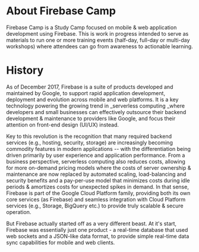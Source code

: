 # About Firebase Camp

Firebase Camp is a Study Camp focused on mobile & web application development using Firebase. This is work in progress intended to serve as materials to run one or more training events \(half-day, full-day or multi-day workshops\) where attendees can go from awareness to actionable learning.



# History

As of December 2017, Firebase is a suite of products developed and maintained by Google, to support rapid application development, deployment and evolution across mobile and web platforms. It is a key technology powering the growing trend in \_serverless computing \_where developers and small businesses can effectively outsource their backend development & maintenance to providers like Google, and focus their attention on front-end design \(UI/UX\) instead.

Key to this revolution is the recognition that many required backend services \(e.g., hosting, security, storage\) are increasingly becoming commodity features in modern applications -- with the differentiation being driven primarily by user experience and application performance. From a business perspective, serverless computing also reduces costs, allowing for more on-demand pricing models where the costs of server ownership & maintenance are now replaced by automated scaling, load-balancing and security benefits and a pay-per-use model that minimizes costs during idle periods & amortizes costs for unexpected spikes in demand. In that sense, Firebase is part of the Google Cloud Platform family, providing both its own core services \(as Firebase\) and seamless integration with Cloud Platform services \(e.g., Storage, BigQuery etc.\) to provide truly scalable & secure operation.

But Firebase actually started off as a very different beast. At it's start, Firebase was essentially just one product - a real-time database that used web sockets and a JSON-like data format, to provide simple real-time data sync capabilities for mobile and web clients.

